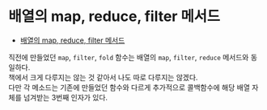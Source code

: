 # 배열의 map, reduce, filter 메서드

- [배열의 map, reduce, filter 메서드](#배열의-map-reduce-filter-메서드)

직전에 만들었던 `map`, `filter`, `fold` 함수는 배열의 `map`, `filter`, `reduce` 메서드와 동일하다.  
책에서 크게 다루지는 않는 것 같아서 나도 따로 다루지는 않겠다.  
다만 각 메소드는 기존에 만들었던 함수와 다르게 추가적으로 콜백함수에 해당 배열 자체를 넘겨받는 3번째 인자가 있다.
